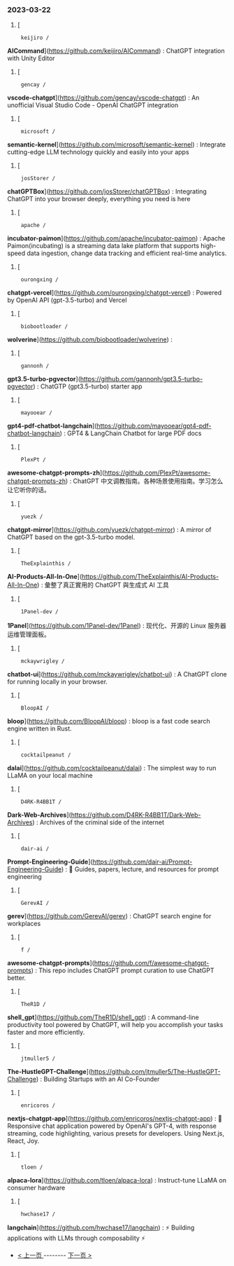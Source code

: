 ### 2023-03-22 
1. [
    

        keijiro /
**AICommand**](https://github.com/keijiro/AICommand) : ChatGPT integration with Unity Editor
1. [
    

        gencay /
**vscode-chatgpt**](https://github.com/gencay/vscode-chatgpt) : An unofficial Visual Studio Code - OpenAI ChatGPT integration
1. [
    

        microsoft /
**semantic-kernel**](https://github.com/microsoft/semantic-kernel) : Integrate cutting-edge LLM technology quickly and easily into your apps
1. [
    

        josStorer /
**chatGPTBox**](https://github.com/josStorer/chatGPTBox) : Integrating ChatGPT into your browser deeply, everything you need is here
1. [
    

        apache /
**incubator-paimon**](https://github.com/apache/incubator-paimon) : Apache Paimon(incubating) is a streaming data lake platform that supports high-speed data ingestion, change data tracking and efficient real-time analytics.
1. [
    

        ourongxing /
**chatgpt-vercel**](https://github.com/ourongxing/chatgpt-vercel) : Powered by OpenAI API (gpt-3.5-turbo) and Vercel
1. [
    

        biobootloader /
**wolverine**](https://github.com/biobootloader/wolverine) : 
1. [
    

        gannonh /
**gpt3.5-turbo-pgvector**](https://github.com/gannonh/gpt3.5-turbo-pgvector) : ChatGTP (gpt3.5-turbo) starter app
1. [
    

        mayooear /
**gpt4-pdf-chatbot-langchain**](https://github.com/mayooear/gpt4-pdf-chatbot-langchain) : GPT4 & LangChain Chatbot for large PDF docs
1. [
    

        PlexPt /
**awesome-chatgpt-prompts-zh**](https://github.com/PlexPt/awesome-chatgpt-prompts-zh) : ChatGPT 中文调教指南。各种场景使用指南。学习怎么让它听你的话。
1. [
    

        yuezk /
**chatgpt-mirror**](https://github.com/yuezk/chatgpt-mirror) : A mirror of ChatGPT based on the gpt-3.5-turbo model.
1. [
    

        TheExplainthis /
**AI-Products-All-In-One**](https://github.com/TheExplainthis/AI-Products-All-In-One) : 彙整了真正實用的 ChatGPT 與生成式 AI 工具
1. [
    

        1Panel-dev /
**1Panel**](https://github.com/1Panel-dev/1Panel) : 现代化、开源的 Linux 服务器运维管理面板。
1. [
    

        mckaywrigley /
**chatbot-ui**](https://github.com/mckaywrigley/chatbot-ui) : A ChatGPT clone for running locally in your browser.
1. [
    

        BloopAI /
**bloop**](https://github.com/BloopAI/bloop) : bloop is a fast code search engine written in Rust.
1. [
    

        cocktailpeanut /
**dalai**](https://github.com/cocktailpeanut/dalai) : The simplest way to run LLaMA on your local machine
1. [
    

        D4RK-R4BB1T /
**Dark-Web-Archives**](https://github.com/D4RK-R4BB1T/Dark-Web-Archives) : Archives of the criminal side of the internet
1. [
    

        dair-ai /
**Prompt-Engineering-Guide**](https://github.com/dair-ai/Prompt-Engineering-Guide) : 🐙 Guides, papers, lecture, and resources for prompt engineering
1. [
    

        GerevAI /
**gerev**](https://github.com/GerevAI/gerev) : ChatGPT search engine for workplaces
1. [
    

        f /
**awesome-chatgpt-prompts**](https://github.com/f/awesome-chatgpt-prompts) : This repo includes ChatGPT prompt curation to use ChatGPT better.
1. [
    

        TheR1D /
**shell_gpt**](https://github.com/TheR1D/shell_gpt) : A command-line productivity tool powered by ChatGPT, will help you accomplish your tasks faster and more efficiently.
1. [
    

        jtmuller5 /
**The-HustleGPT-Challenge**](https://github.com/jtmuller5/The-HustleGPT-Challenge) : Building Startups with an AI Co-Founder
1. [
    

        enricoros /
**nextjs-chatgpt-app**](https://github.com/enricoros/nextjs-chatgpt-app) : 💬 Responsive chat application powered by OpenAI's GPT-4, with response streaming, code highlighting, various presets for developers. Using Next.js, React, Joy.
1. [
    

        tloen /
**alpaca-lora**](https://github.com/tloen/alpaca-lora) : Instruct-tune LLaMA on consumer hardware
1. [
    

        hwchase17 /
**langchain**](https://github.com/hwchase17/langchain) : ⚡ Building applications with LLMs through composability ⚡ 

- [ < 上一页 ](https://github.com/able8/github-trending-daily-record/blob/master/2023-03-21.md) -------- [ 下一页 > ](https://github.com/able8/github-trending-daily-record/blob/master/2023-03-23.md)
